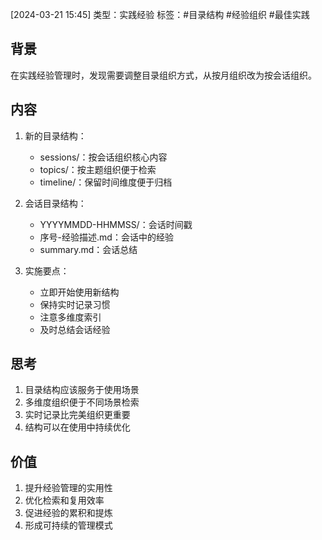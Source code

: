 <!--
 * @Author: absir1949 5lvt@sina.com
 * @Date: 2024-11-07 14:54:47
 * @LastEditors: absir1949 5lvt@sina.com
 * @LastEditTime: 2024-11-07 14:54:51
 * @FilePath: /AiLive/helpAi/experience/daily/sessions/20240321-1530/02-目录调整.md
 * @Description: 
 * 
 * Copyright (c) 2024 by ${git_name_email}, All Rights Reserved. 
-->
[2024-03-21 15:45]
类型：实践经验
标签：#目录结构 #经验组织 #最佳实践

## 背景
在实践经验管理时，发现需要调整目录组织方式，从按月组织改为按会话组织。

## 内容
1. 新的目录结构：
   - sessions/：按会话组织核心内容
   - topics/：按主题组织便于检索
   - timeline/：保留时间维度便于归档

2. 会话目录结构：
   - YYYYMMDD-HHMMSS/：会话时间戳
   - 序号-经验描述.md：会话中的经验
   - summary.md：会话总结

3. 实施要点：
   - 立即开始使用新结构
   - 保持实时记录习惯
   - 注意多维度索引
   - 及时总结会话经验

## 思考
1. 目录结构应该服务于使用场景
2. 多维度组织便于不同场景检索
3. 实时记录比完美组织更重要
4. 结构可以在使用中持续优化

## 价值
1. 提升经验管理的实用性
2. 优化检索和复用效率
3. 促进经验的累积和提炼
4. 形成可持续的管理模式 